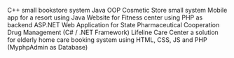 C++ small bookstore system
Java OOP Cosmetic Store small system
Mobile app for a resort using Java
Website for Fitness center using PHP as backend
ASP.NET Web Application for State Pharmaceutical Cooperation Drug Management (C# / .NET Framework)
Lifeline Care Center a solution for elderly home care booking system using HTML, CSS, JS and PHP (MyphpAdmin as Database)
